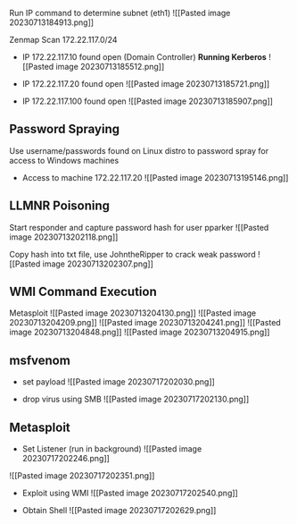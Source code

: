 Run IP command to determine subnet (eth1)
![[Pasted image 20230713184913.png]]

Zenmap Scan 172.22.117.0/24
- IP 172.22.117.10 found open (Domain Controller) **Running Kerberos**
![[Pasted image 20230713185512.png]]

- IP 172.22.117.20 found open
![[Pasted image 20230713185721.png]]

- IP 172.22.117.100 found open
![[Pasted image 20230713185907.png]]

## Password Spraying
Use username/passwords found on Linux distro to password spray for access to Windows machines
- Access to machine 172.22.117.20
![[Pasted image 20230713195146.png]]

## LLMNR Poisoning
Start responder and capture password hash for user pparker
![[Pasted image 20230713202118.png]]

Copy hash into txt file, use JohntheRipper to crack weak password
![[Pasted image 20230713202307.png]]

## WMI Command Execution
Metasploit
![[Pasted image 20230713204130.png]]
![[Pasted image 20230713204209.png]]
![[Pasted image 20230713204241.png]]
![[Pasted image 20230713204848.png]]
![[Pasted image 20230713204915.png]]

## msfvenom
- set payload
![[Pasted image 20230717202030.png]]

- drop virus using SMB
![[Pasted image 20230717202130.png]]

## Metasploit
- Set Listener (run in background)
![[Pasted image 20230717202246.png]]

![[Pasted image 20230717202351.png]]

- Exploit using WMI
![[Pasted image 20230717202540.png]]

- Obtain Shell
![[Pasted image 20230717202629.png]]


